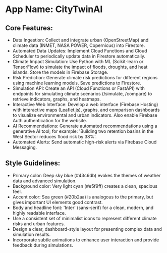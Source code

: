 # **App Name**: CityTwinAI

## Core Features:

- Data Ingestion: Collect and integrate urban (OpenStreetMap) and climate data (INMET, NASA POWER, Copernicus) into Firestore.
- Automated Data Updates: Implement Cloud Functions and Cloud Scheduler to periodically update data in Firestore automatically.
- Climate Impact Simulation: Use Python with ML (Scikit-learn or TensorFlow) to simulate the impact of floods, droughts, and heat islands. Store the models in Firebase Storage.
- Risk Prediction: Generate climate risk predictions for different regions using machine learning models. Save predictions to Firestore.
- Simulation API: Create an API (Cloud Functions or FastAPI) with endpoints for simulating climate scenarios (/simulate, /compare) to retrieve indicators, graphs, and heatmaps.
- Interactive Web Interface: Develop a web interface (Firebase Hosting) with interactive maps (Leaflet.js), graphs, and comparison dashboards to visualize environmental and urban indicators. Also enable Firebase Auth authentication for the website.
- AI Recommendations: Generate automated recommendations using a generative AI tool; for example: 'Building two retention basins in the West Sector reduces flood risk by 38%'.
- Automated Alerts: Send automatic high-risk alerts via Firebase Cloud Messaging.

## Style Guidelines:

- Primary color: Deep sky blue (#43c6db) evokes the themes of weather data and advanced simulation. 
- Background color: Very light cyan (#e5f9ff) creates a clean, spacious feel.
- Accent color: Sea green (#20b2aa) is analogous to the primary, but gives important UI elements good contrast. 
- Body and headline font: 'Inter' (sans-serif) for a clean, modern, and highly readable interface.
- Use a consistent set of minimalist icons to represent different climate risks and urban features.
- Design a clear, dashboard-style layout for presenting complex data and simulation results.
- Incorporate subtle animations to enhance user interaction and provide feedback during simulations.